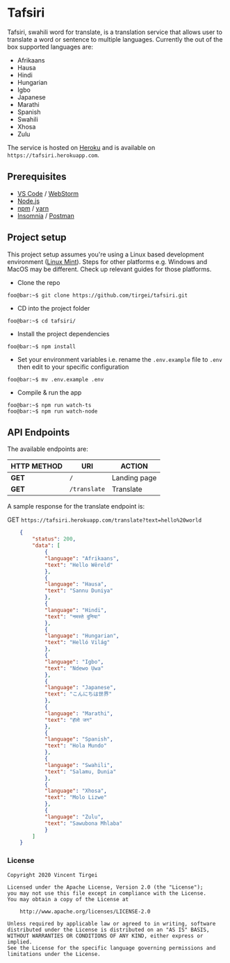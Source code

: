 # Tafsiri

Tafsiri, swahili word for translate, is a translation service that allows user to translate a word or sentence to multiple languages. Currently the out of the box supported languages are:

- Afrikaans
- Hausa
- Hindi
- Hungarian
- Igbo
- Japanese
- Marathi
- Spanish
- Swahili
- Xhosa
- Zulu

The service is hosted on [Heroku](https://heroku.com) and is available on `https://tafsiri.herokuapp.com`.

## Prerequisites

- [VS Code](https://code.visualstudio.com) / [WebStorm](https://www.jetbrains.com/webstorm/)
- [Node.js](https://nodejs.org/en/)
- [npm](https://www.npmjs.com) / [yarn](https://yarnpkg.com/en/)
- [Insomnia](https://insomnia.rest) / [Postman](https://www.getpostman.com)

## Project setup

This project setup assumes you're using a Linux based development environment ([Linux Mint](https://linuxmint.com)). Steps for other platforms e.g. Windows and MacOS may be different. Check up relevant guides for those platforms.

- Clone the repo

```console
foo@bar:~$ git clone https://github.com/tirgei/tafsiri.git
```

- CD into the project folder

```console
foo@bar:~$ cd tafsiri/
```

- Install the project dependencies

```console
foo@bar:~$ npm install
```

- Set your environment variables i.e. rename the `.env.example` file to `.env` then edit to your specific configuration

```console
foo@bar:~$ mv .env.example .env
```

- Compile & run the app

```console
foo@bar:~$ npm run watch-ts
foo@bar:~$ npm run watch-node
```

## API Endpoints

The available endpoints are: 

| **HTTP METHOD** | **URI** | **ACTION** |
| --- | --- | --- |
| **GET** | `/` | Landing page |
| **GET** | `/translate` | Translate |

A sample response for the translate endpoint is:

GET `https://tafsiri.herokuapp.com/translate?text=hello%20world`

```json
    {
        "status": 200,
        "data": [
            {
            "language": "Afrikaans",
            "text": "Hello Wêreld"
            },
            {
            "language": "Hausa",
            "text": "Sannu Duniya"
            },
            {
            "language": "Hindi",
            "text": "नमस्ते दुनिया"
            },
            {
            "language": "Hungarian",
            "text": "Helló Világ"
            },
            {
            "language": "Igbo",
            "text": "Ndewo Ụwa"
            },
            {
            "language": "Japanese",
            "text": "こんにちは世界"
            },
            {
            "language": "Marathi",
            "text": "हॅलो जग"
            },
            {
            "language": "Spanish",
            "text": "Hola Mundo"
            },
            {
            "language": "Swahili",
            "text": "Salamu, Dunia"
            },
            {
            "language": "Xhosa",
            "text": "Molo Lizwe"
            },
            {
            "language": "Zulu",
            "text": "Sawubona Mhlaba"
            }
        ]
    }
```

### License

```licence
Copyright 2020 Vincent Tirgei

Licensed under the Apache License, Version 2.0 (the "License");
you may not use this file except in compliance with the License.
You may obtain a copy of the License at

    http://www.apache.org/licenses/LICENSE-2.0

Unless required by applicable law or agreed to in writing, software
distributed under the License is distributed on an "AS IS" BASIS,
WITHOUT WARRANTIES OR CONDITIONS OF ANY KIND, either express or implied.
See the License for the specific language governing permissions and
limitations under the License.
```
